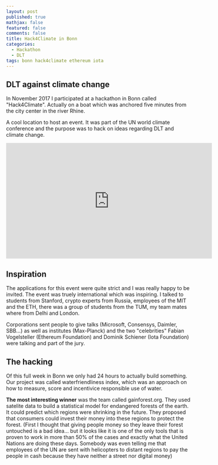 ```yaml
---
layout: post
published: true
mathjax: false
featured: false
comments: false
title: Hack4Climate in Bonn
categories:
  - Hackathon
  - DLT
tags: bonn hack4climate ethereum iota
---
```

## DLT against climate change

In November 2017 I participated at a hackathon in Bonn called "Hack4Climate". Actually on a boat which was anchored five minutes from the city center in the river Rhine.

A cool location to host an event. It was part of the UN world climate conference and the purpose was to hack on ideas regarding DLT and climate change.

<div style="text-align: center">
<iframe width="560" height="315" src="https://www.youtube-nocookie.com/embed/UOANny6i0QM?rel=0" frameborder="0" allow="autoplay; encrypted-media" allowfullscreen></iframe>
</div>

## Inspiration

The applications for this event were quite strict and I was really happy to be invited. The event was truely international which was inspiring. I talked to students from Stanford, crypto experts from Russia, employees of the MIT and the ETH, there was a group of students from the TUM, my team mates where from Delhi and London.

Corporations sent people to give talks (Microsoft, Consensys, Daimler, SBB...) as well as institutes (Max-Planck) and the two "celebrities" Fabian Vogelsteller (Ethereum Foundation) and Dominik Schiener (Iota Foundation) were talking and part of the jury.

## The hacking

Of this full week in Bonn we only had 24 hours to actually build something. Our project was called waterfriendliness index, which was an approach on how to measure, score and incentivice responsible use of water. 

**The most interesting winner** was the team called gainforest.org. They used satelite data to build a statistical model for endangered forests of the earth. It could predict which regions were shrinking in the future. They proposed that consumers could invest their money into these regions to protect the forest.
(First I thought that giving people money so they leave their forest untouched is a bad idea... but it looks like it is one of the only tools that is proven to work in more than 50% of the cases and exactly what the United Nations are doing these days. Somebody was even telling me that employees of the UN are sent with helicopters to distant regions to pay the people in cash because they have neither a street nor digital money)



